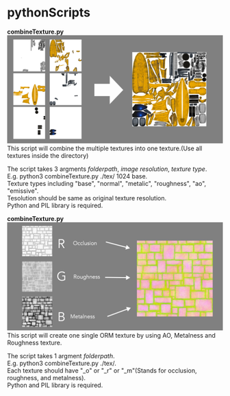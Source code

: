 # pythonScripts

**combineTexture.py**
![sample](Illust_combineTexture.png)
This script will combine the multiple textures into one texture.(Use all textures inside the directory)

The script takes 3 argments *folderpath*, *image resolution*, *texture type*.  
E.g. python3 combineTexture.py ./tex/ 1024 base.  
Texture types including "base", "normal", "metalic", "roughness", "ao", "emissive".  
Tesolution should be same as original texture resolution.  
Python and PIL library is required.  


**combineTexture.py**
![sample](Illlust_texturePacker.jpg)
This script will create one single ORM texture by using AO, Metalness and Roughness texture.  

The script takes 1 argment *folderpath*.  
E.g. python3 combineTexture.py ./tex/.  
Each texture should have "_o" or "_r" or "_m"(Stands for occlusion, roughness, and metalness).    
Python and PIL library is required.  

